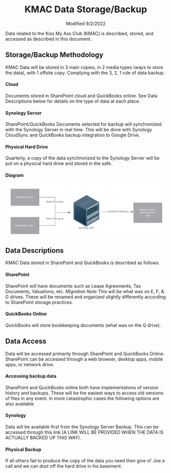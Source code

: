 <center>
    <p><h1>KMAC Data Storage/Backup</h1>
    Modified 9/2/2022</p>
</center>

Data related to the Kiss My Ass Club (KMAC) is described, stored, and accessed as described in this document.

## Storage/Backup Methodology

KMAC Data will be stored in 3 main copies, in 2 media types (ways to store the data), with 1 offsite copy. Complying with the 3, 2, 1 rule of data backup.

#### Cloud

Documents stored in SharePoint cloud and QuickBooks online. See Data Descriptions below for details on the type of data at each place.

#### Synology Server

SharePoint/QuickBooks Documents selected for backup will synchronized with the Synology Server in real time. This will be done with Synology CloudSync and QuickBooks backup integration to Google Drive.

#### Physical Hard Drive

Quarterly, a copy of the data synchronized to the Synology Server will be put on a physical hard drive and stored in the safe.

#### Diagram

![Alt text](/images/KMAC%20Data%20Flow%20Diagram.png?raw=true)

## Data Descriptions

KMAC Data stored in SharePoint and QuickBooks is described as follows.

#### SharePoint

SharePoint will have documents such as Lease Agreements, Tax Documents, Valuations, etc. *Migration Note* This will be what was on E, F, & G drives. These will be renamed and organized slightly differently according to SharePoint storage practices.

#### QuickBooks Online

QuickBooks will store bookkeeping documents (what was on the Q drive).

## Data Access

Data will be accessed primarily through SharePoint and QuickBooks Online. SharePoint can be accessed through a web browser, desktop apps, mobile apps, or network drive.

#### Accessing backup data

SharePoint and QuickBooks online both have implementations of version history and backups. These will be the easiest ways to access old versions of files in any event. In more catastrophic cases the following options are also available

#### Synology

Data will be available first from the Synology Server Backup. This can be accessed through this link (A LINK WILL BE PROVIDED WHEN THE DATA IS ACTUALLY BACKED UP THIS WAY).

#### Physical Backup

If all others fail to produce the copy of the data you need then give ol’ Joe a call and we can dust off the hard drive in his basement.

